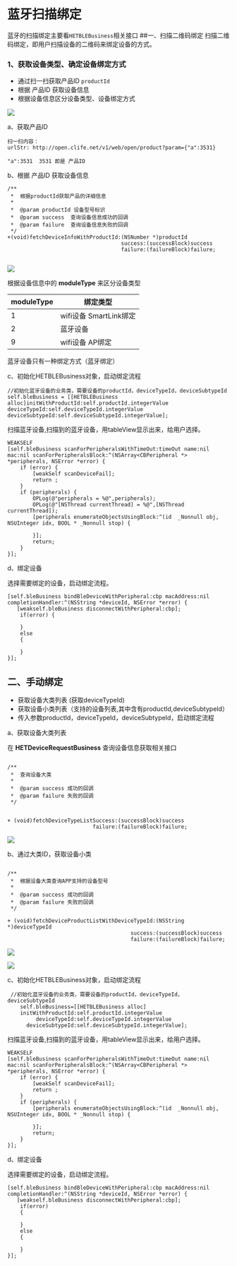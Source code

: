 # 蓝牙扫描绑定


蓝牙的扫描绑定主要看`HETBLEBusiness`相关接口
##一、扫描二维码绑定
扫描二维码绑定，即用户扫描设备的二维码来绑定设备的方式。

### 1、获取设备类型、确定设备绑定方式

* 通过扫一扫获取产品ID `productId`
* 根据 产品ID 获取设备信息
* 根据设备信息区分设备类型、设备绑定方式

![](/assets/UML_蓝牙设备绑定.jpg)


a、获取产品ID

```
扫一扫内容：
urlStr: http://open.clife.net/v1/web/open/product?param={"a":3531}

```

```
"a":3531  3531 即是 产品ID
```
b、根据 产品ID 获取设备信息

```
/**
 *  根据productId获取产品的详细信息
 *
 *  @param productId 设备型号标识
 *  @param success  查询设备信息成功的回调
 *  @param failure  查询设备信息失败的回调
 */
+(void)fetchDeviceInfoWithProductId:(NSNumber *)productId
                                    success:(successBlock)success
                                    failure:(failureBlock)failure;


```

![](/assets/产品详细信息.jpg)

根据设备信息中的 **moduleType** 来区分设备类型

   moduleType    |     绑定类型   
   ------------- |-------------
	1             |    wifi设备 SmartLink绑定
	2             |    蓝牙设备
	9             |    wifi设备 AP绑定

	
蓝牙设备只有一种绑定方式（蓝牙绑定）

c、初始化HETBLEBusiness对象，启动绑定流程

```
//初始化蓝牙设备的业务类，需要设备的productId，deviceTypeId，deviceSubtypeId
self.bleBusiness = [[HETBLEBusiness alloc]initWithProductId:self.productId.integerValue  deviceTypeId:self.deviceTypeId.integerValue deviceSubtypeId:self.deviceSubtypeId.integerValue];
```

扫描蓝牙设备,扫描到的蓝牙设备，用tableView显示出来，给用户选择。

```
WEAKSELF
[self.bleBusiness scanForPeripheralsWithTimeOut:timeOut name:nil mac:nil scanForPeripheralsBlock:^(NSArray<CBPeripheral *> *peripherals, NSError *error) {
    if (error) {
        [weakSelf scanDeviceFail];
        return ;
    }
    if (peripherals) {
        OPLog(@"peripherals = %@",peripherals);
        OPLog(@"[NSThread currentThread] = %@",[NSThread currentThread]);
        [peripherals enumerateObjectsUsingBlock:^(id  _Nonnull obj, NSUInteger idx, BOOL * _Nonnull stop) {
               
        }];
        return;
    }
}];

```

d、绑定设备

选择需要绑定的设备，启动绑定流程。

```
[self.bleBusiness bindBleDeviceWithPeripheral:cbp macAddress:nil completionHandler:^(NSString *deviceId, NSError *error) {
   [weakself.bleBusiness disconnectWithPeripheral:cbp];
    if(error) {

    }
    else
    {
 
    }
}];
```

## 二、手动绑定

* 获取设备大类列表 (获取deviceTypeId)
* 获取设备小类列表（支持的设备列表,其中含有productId,deviceSubtypeId）
* 传入参数productId，deviceTypeId，deviceSubtypeId，启动绑定流程

a、获取设备大类列表

在 **HETDeviceRequestBusiness** 查询设备信息获取相关接口

```

/**
 *  查询设备大类
 *
 *  @param success 成功的回调
 *  @param failure 失败的回调
 */


+ (void)fetchDeviceTypeListSuccess:(successBlock)success
                           failure:(failureBlock)failure;

```

![](/assets/查询设备大类接口返回结果.jpg)


b、通过大类ID，获取设备小类

```

/**
 *  根据设备大类查询APP支持的设备型号
 *
 *  @param success 成功的回调
 *  @param failure 失败的回调
 */

+ (void)fetchDeviceProductListWithDeviceTypeId:(NSString *)deviceTypeId
                                       success:(successBlock)success
                                       failure:(failureBlock)failure;

```
	
![](/assets/根据大类获取设备支持的产品类型返回.png)

![](/assets/通过大类获取支持设备类型返回字段说明.png)

c、初始化HETBLEBusiness对象，启动绑定流程

```
 //初始化蓝牙设备的业务类，需要设备的productId，deviceTypeId，deviceSubtypeId
    self.bleBusiness=[[HETBLEBusiness alloc]
    initWithProductId:self.productId.integerValue 
         deviceTypeId:self.deviceTypeId.integerValue
      deviceSubtypeId:self.deviceSubtypeId.integerValue];
```

扫描蓝牙设备,扫描到的蓝牙设备，用tableView显示出来，给用户选择。

```
WEAKSELF
[self.bleBusiness scanForPeripheralsWithTimeOut:timeOut name:nil mac:nil scanForPeripheralsBlock:^(NSArray<CBPeripheral *> *peripherals, NSError *error) {
    if (error) {
        [weakSelf scanDeviceFail];
        return ;
    }
    if (peripherals) {
        [peripherals enumerateObjectsUsingBlock:^(id  _Nonnull obj, NSUInteger idx, BOOL * _Nonnull stop) {
                
        }];
        return;
    }
}];

```

d、绑定设备

选择需要绑定的设备，启动绑定流程。

```
[self.bleBusiness bindBleDeviceWithPeripheral:cbp macAddress:nil completionHandler:^(NSString *deviceId, NSError *error) {
   [weakself.bleBusiness disconnectWithPeripheral:cbp];
    if(error)
    {

    }
    else
    {
  
    }
}];


```